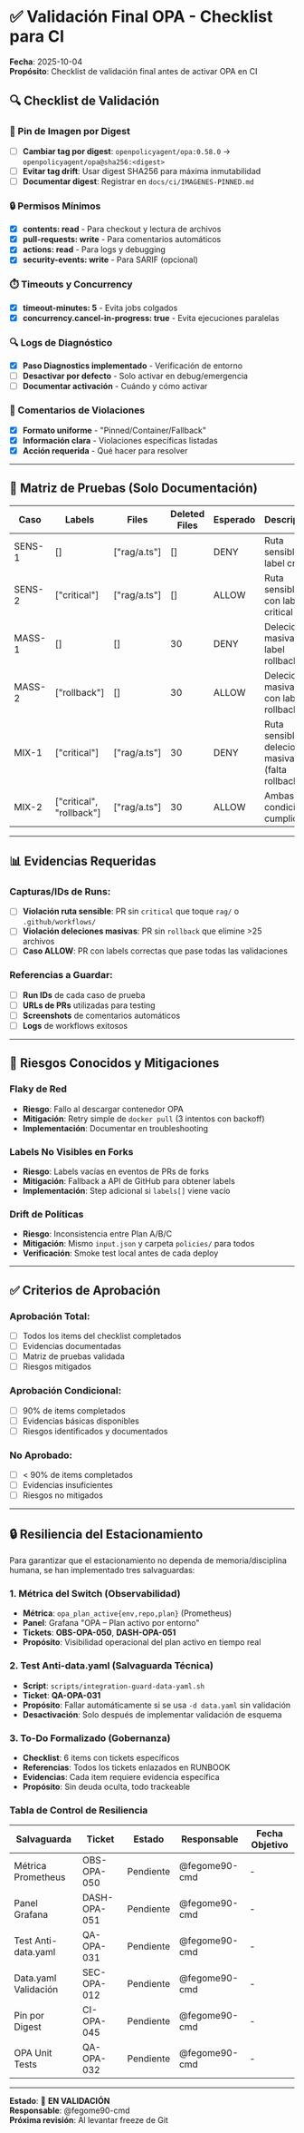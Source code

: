 # ✅ Validación Final OPA - Checklist para CI

**Fecha**: 2025-10-04  
**Propósito**: Checklist de validación final antes de activar OPA en CI

## 🔍 Checklist de Validación

### **📌 Pin de Imagen por Digest**
- [ ] **Cambiar tag por digest**: `openpolicyagent/opa:0.58.0` → `openpolicyagent/opa@sha256:<digest>`
- [ ] **Evitar tag drift**: Usar digest SHA256 para máxima inmutabilidad
- [ ] **Documentar digest**: Registrar en `docs/ci/IMAGENES-PINNED.md`

### **🔒 Permisos Mínimos**
- [x] **contents: read** - Para checkout y lectura de archivos
- [x] **pull-requests: write** - Para comentarios automáticos
- [x] **actions: read** - Para logs y debugging
- [x] **security-events: write** - Para SARIF (opcional)

### **⏱️ Timeouts y Concurrency**
- [x] **timeout-minutes: 5** - Evita jobs colgados
- [x] **concurrency.cancel-in-progress: true** - Evita ejecuciones paralelas

### **🔍 Logs de Diagnóstico**
- [x] **Paso Diagnostics implementado** - Verificación de entorno
- [ ] **Desactivar por defecto** - Solo activar en debug/emergencia
- [ ] **Documentar activación** - Cuándo y cómo activar

### **💬 Comentarios de Violaciones**
- [x] **Formato uniforme** - "Pinned/Container/Fallback"
- [x] **Información clara** - Violaciones específicas listadas
- [x] **Acción requerida** - Qué hacer para resolver

---

## 🧪 Matriz de Pruebas (Solo Documentación)

| Caso | Labels | Files | Deleted Files | Esperado | Descripción |
|------|--------|-------|---------------|----------|-------------|
| SENS-1 | [] | ["rag/a.ts"] | [] | DENY | Ruta sensible sin label critical |
| SENS-2 | ["critical"] | ["rag/a.ts"] | [] | ALLOW | Ruta sensible con label critical |
| MASS-1 | [] | [] | 30 | DENY | Deleciones masivas sin label rollback |
| MASS-2 | ["rollback"] | [] | 30 | ALLOW | Deleciones masivas con label rollback |
| MIX-1 | ["critical"] | ["rag/a.ts"] | 30 | DENY | Ruta sensible + deleciones masivas (falta rollback) |
| MIX-2 | ["critical", "rollback"] | ["rag/a.ts"] | 30 | ALLOW | Ambas condiciones cumplidas |

---

## 📊 Evidencias Requeridas

### **Capturas/IDs de Runs**:
- [ ] **Violación ruta sensible**: PR sin `critical` que toque `rag/` o `.github/workflows/`
- [ ] **Violación deleciones masivas**: PR sin `rollback` que elimine >25 archivos
- [ ] **Caso ALLOW**: PR con labels correctas que pase todas las validaciones

### **Referencias a Guardar**:
- [ ] **Run IDs** de cada caso de prueba
- [ ] **URLs de PRs** utilizadas para testing
- [ ] **Screenshots** de comentarios automáticos
- [ ] **Logs** de workflows exitosos

---

## 🚨 Riesgos Conocidos y Mitigaciones

### **Flaky de Red**
- **Riesgo**: Fallo al descargar contenedor OPA
- **Mitigación**: Retry simple de `docker pull` (3 intentos con backoff)
- **Implementación**: Documentar en troubleshooting

### **Labels No Visibles en Forks**
- **Riesgo**: Labels vacías en eventos de PRs de forks
- **Mitigación**: Fallback a API de GitHub para obtener labels
- **Implementación**: Step adicional si `labels[]` viene vacío

### **Drift de Políticas**
- **Riesgo**: Inconsistencia entre Plan A/B/C
- **Mitigación**: Mismo `input.json` y carpeta `policies/` para todos
- **Verificación**: Smoke test local antes de cada deploy

---

## ✅ Criterios de Aprobación

### **Aprobación Total**:
- [ ] Todos los items del checklist completados
- [ ] Evidencias documentadas
- [ ] Matriz de pruebas validada
- [ ] Riesgos mitigados

### **Aprobación Condicional**:
- [ ] 90% de items completados
- [ ] Evidencias básicas disponibles
- [ ] Riesgos identificados y documentados

### **No Aprobado**:
- [ ] < 90% de items completados
- [ ] Evidencias insuficientes
- [ ] Riesgos no mitigados

---

## 🔒 Resiliencia del Estacionamiento

Para garantizar que el estacionamiento no dependa de memoria/disciplina humana, se han implementado tres salvaguardas:

### **1. Métrica del Switch (Observabilidad)**
- **Métrica**: `opa_plan_active{env,repo,plan}` (Prometheus)
- **Panel**: Grafana "OPA – Plan activo por entorno"
- **Tickets**: **OBS-OPA-050**, **DASH-OPA-051**
- **Propósito**: Visibilidad operacional del plan activo en tiempo real

### **2. Test Anti-data.yaml (Salvaguarda Técnica)**
- **Script**: `scripts/integration-guard-data-yaml.sh`
- **Ticket**: **QA-OPA-031**
- **Propósito**: Fallar automáticamente si se usa `-d data.yaml` sin validación
- **Desactivación**: Solo después de implementar validación de esquema

### **3. To-Do Formalizado (Gobernanza)**
- **Checklist**: 6 items con tickets específicos
- **Referencias**: Todos los tickets enlazados en RUNBOOK
- **Evidencias**: Cada item requiere evidencia específica
- **Propósito**: Sin deuda oculta, todo trackeable

### **Tabla de Control de Resiliencia**

| Salvaguarda | Ticket | Estado | Responsable | Fecha Objetivo |
|-------------|--------|--------|-------------|----------------|
| Métrica Prometheus | OBS-OPA-050 | Pendiente | @fegome90-cmd | - |
| Panel Grafana | DASH-OPA-051 | Pendiente | @fegome90-cmd | - |
| Test Anti-data.yaml | QA-OPA-031 | Pendiente | @fegome90-cmd | - |
| Data.yaml Validación | SEC-OPA-012 | Pendiente | @fegome90-cmd | - |
| Pin por Digest | CI-OPA-045 | Pendiente | @fegome90-cmd | - |
| OPA Unit Tests | QA-OPA-032 | Pendiente | @fegome90-cmd | - |

---

**Estado**: 🔄 **EN VALIDACIÓN**  
**Responsable**: @fegome90-cmd  
**Próxima revisión**: Al levantar freeze de Git
